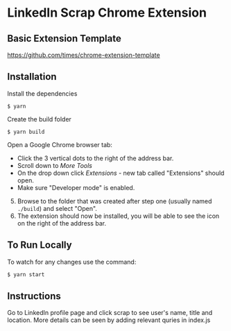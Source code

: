 # LinkedIn Scrap Chrome Extension

## Basic Extension Template
https://github.com/times/chrome-extension-template

## Installation

 Install the dependencies
```
$ yarn
```
Create the build folder
```
$ yarn build
```
Open a Google Chrome browser tab:
- Click the 3 vertical dots to the right of the address bar.
- Scroll down to _More Tools_
- On the drop down click _Extensions_ - new tab called "Extensions" should open.
- Make sure "Developer mode" is enabled.

5.  Browse to the folder that was created after step one (usually named
    `./build`) and select "Open".
6.  The extension should now be installed, you will be able to see the icon on
    the right of the address bar.

## To Run Locally

To watch for any changes use the command:
```bash
$ yarn start
```
## Instructions
Go to LinkedIn profile page and click scrap to see user's name, title and location.
More details can be seen by adding relevant quries in index.js
